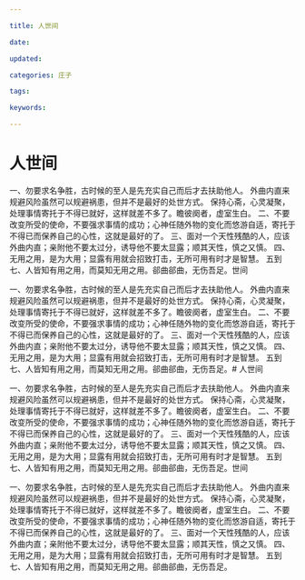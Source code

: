 ```yaml
---

title: 人世间

date: 

updated: 

categories: 庄子

tags: 

keywords: 

---
```

# 人世间

一、勿要求名争胜，古时候的至人是先充实自己而后才去扶助他人。
外曲内直来规避风险虽然可以规避祸患，但并不是最好的处世方式。
保持心斋，心灵凝聚，处理事情寄托于不得已就好，这样就差不多了。瞻彼阕者，虚室生白。
二、不要改变所受的使命，不要强求事情的成功；心神任随外物的变化而悠游自适，寄托于不得已而保养自己的心性，这就是最好的了。
三、面对一个天性残酷的人，应该外曲内直；亲附他不要太过分，诱导他不要太显露；顺其天性，慎之又慎。
四、无用之用，是为大用；显露有用就会招致打击，无所可用有时才是智慧。
五到七、人皆知有用之用，而莫知无用之用。郤曲郤曲，无伤吾足。世间

一、勿要求名争胜，古时候的至人是先充实自己而后才去扶助他人。
外曲内直来规避风险虽然可以规避祸患，但并不是最好的处世方式。
保持心斋，心灵凝聚，处理事情寄托于不得已就好，这样就差不多了。瞻彼阕者，虚室生白。
二、不要改变所受的使命，不要强求事情的成功；心神任随外物的变化而悠游自适，寄托于不得已而保养自己的心性，这就是最好的了。
三、面对一个天性残酷的人，应该外曲内直；亲附他不要太过分，诱导他不要太显露；顺其天性，慎之又慎。
四、无用之用，是为大用；显露有用就会招致打击，无所可用有时才是智慧。
五到七、人皆知有用之用，而莫知无用之用。郤曲郤曲，无伤吾足。# 人世间

一、勿要求名争胜，古时候的至人是先充实自己而后才去扶助他人。
外曲内直来规避风险虽然可以规避祸患，但并不是最好的处世方式。
保持心斋，心灵凝聚，处理事情寄托于不得已就好，这样就差不多了。瞻彼阕者，虚室生白。
二、不要改变所受的使命，不要强求事情的成功；心神任随外物的变化而悠游自适，寄托于不得已而保养自己的心性，这就是最好的了。
三、面对一个天性残酷的人，应该外曲内直；亲附他不要太过分，诱导他不要太显露；顺其天性，慎之又慎。
四、无用之用，是为大用；显露有用就会招致打击，无所可用有时才是智慧。
五到七、人皆知有用之用，而莫知无用之用。郤曲郤曲，无伤吾足。世间

一、勿要求名争胜，古时候的至人是先充实自己而后才去扶助他人。
外曲内直来规避风险虽然可以规避祸患，但并不是最好的处世方式。
保持心斋，心灵凝聚，处理事情寄托于不得已就好，这样就差不多了。瞻彼阕者，虚室生白。
二、不要改变所受的使命，不要强求事情的成功；心神任随外物的变化而悠游自适，寄托于不得已而保养自己的心性，这就是最好的了。
三、面对一个天性残酷的人，应该外曲内直；亲附他不要太过分，诱导他不要太显露；顺其天性，慎之又慎。
四、无用之用，是为大用；显露有用就会招致打击，无所可用有时才是智慧。
五到七、人皆知有用之用，而莫知无用之用。郤曲郤曲，无伤吾足。